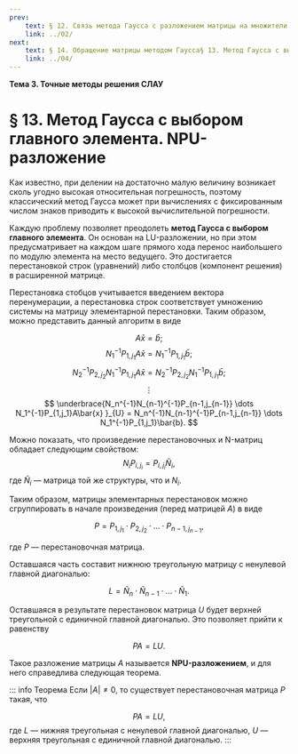 ```yaml
---
prev:
    text: § 12. Связь метода Гаусса с разложением матрицы на множители
    link: ../02/
next:
    text: § 14. Обращение матрицы методом Гаусса§ 13. Метод Гаусса с выбором главного элемента. NPU-разложение
    link: ../04/
---
```


**Тема 3. Точные методы решения СЛАУ**

# § 13. Метод Гаусса с выбором главного элемента. NPU-разложение

Как известно, при делении на достаточно малую величину возникает сколь угодно высокая относительная погрешность, поэтому классический метод Гаусса может при вычислениях с фиксированным числом знаков приводить к высокой вычислительной погрешности.

Каждую проблему позволяет преодолеть **метод Гаусса с выбором главного элемента**. Он основан на LU-разложении, но при этом предусматривает на каждом шаге прямого хода перенос наибольшего по модулю элемента на место ведущего. Это достигается перестановкой строк (уравнений) либо столбцов (компонент решения) в расширенной матрице.

Перестановка стобцов учитывается введением вектора перенумерации, а перестановка строк соответствует умножению системы на матрицу элементарной перестановки. Таким образом, можно представить данный алгоритм в виде

$$ A\bar{x} = \bar{b}; $$
$$ N_1^{-1}P_{1,j_1}A\bar{x} = N_1^{-1}P_{1,j_1}\bar{b}; $$
$$ N_2^{-1} P_{2,j_2} N_1^{-1} P_{1,j_1}A\bar{x} = N_2^{-1}P_{2,j_2}N_1^{-1}P_{1,j_1}\bar{b}; $$
$$ \vdots $$
$$ \underbrace{N_n^{-1}N_{n-1}^{-1}P_{n-1,j_{n-1}} \dots N_1^{-1}P_{1,j_1}A\bar{x} }_{U} = N_n^{-1}N_{n-1}^{-1}P_{n-1,j_{n-1}} \dots N_1^{-1}P_{1,j_1}\bar{b}. $$

Можно показать, что произведение перестановочных и N-матриц обладает следующим свойством:
$$ N_i P_{i,j_i} = P_{i,j_i}\tilde{N}_i, $$
где $\tilde{N}_i$ — матрица той же структуры, что и $N_i$.

Таким образом, матрицы элементарных перестановок можно сгруппировать в начале произведения (перед матрицей $A$) в виде

$$ P = P_{1,j_1} \cdot P_{2,j_2} \cdot ... \cdot P_{n-1,j_{n-1}}, $$

где $P$ — перестановочная матрица.

Оставшаяся часть составит нижнюю треугольную матрицу с ненулевой главной диагональю:

$$ L = \tilde{N}_n \cdot \tilde{N}_{n-1} \cdot ... \cdot \tilde{N}_1. $$

Оставшаяся в результате перестановок матрица $U$ будет верхней треугольной с единичной главной диагональю. Это позволяет прийти к равенству

$$ PA = LU. $$

Такое разложение матрицы $A$ называется **NPU-разложением**, и для него справедлива следующая теорема.

::: info Теорема
Если $|A| \ne 0$, то существует перестановочная матрица $P$ такая, что

$$ PA=LU, $$
где $L$ — нижняя треугольная с ненулевой главной диагональю, $U$ — верхняя треугольная с единичной главной диагональю.
:::

